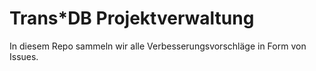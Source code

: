 # Trans\*DB Projektverwaltung

In diesem Repo sammeln wir alle Verbesserungsvorschläge in Form von Issues.

